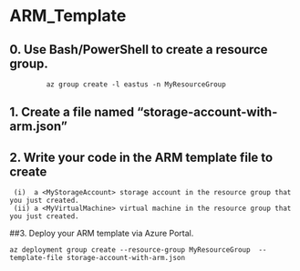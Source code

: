 # ARM_Template
## 0. Use Bash/PowerShell to create a <MyResourceGroup> resource group.
             az group create -l eastus -n MyResourceGroup



## 1. Create a file named “storage-account-with-arm.json”


## 2. Write your code in the ARM template file to create
     (i)  a <MyStorageAccount> storage account in the resource group that you just created. 
     (ii) a <MyVirtualMachine> virtual machine in the resource group that you just created.



##3. Deploy your ARM template via Azure Portal.

    az deployment group create --resource-group MyResourceGroup  --template-file storage-account-with-arm.json
